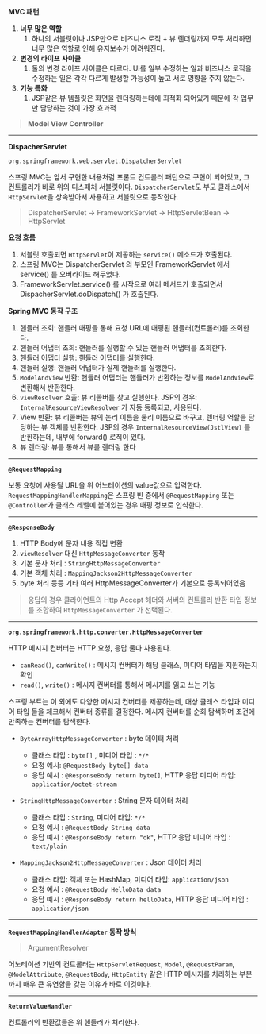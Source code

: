 
**MVC 패턴**

1. **너무 많은 역할**
    1. 하나의 서블릿이나 JSP만으로 비즈니스 로직 + 뷰 렌더링까지 모두 처리하면 너무 많은 역할로 인해 유지보수가 어려워진다.
2. **변경의 라이프 사이클**
    1. 둘의 변경 라이프 사이클은 다르다. UI를 일부 수정하는 일과 비즈니스 로직을 수정하는 일은 각각 다르게 발생할 가능성이 높고 서로 영향을 주지 않는다.
3. **기능 특화**
    1. JSP같은 뷰 템플릿은 화면을 렌더링하는데에 최적화 되어있기 때문에 각 업무만 담당하는 것이 가장 효과적

>**Model View Controller**

---

**DispacherServlet**

`org.springframework.web.servlet.DispatcherServlet`

스프링 MVC는 앞서 구현한 내용처럼 프론트 컨트롤러 패턴으로 구현이 되어있고, 그 컨트롤러가 바로 위의 디스패처 서블릿이다.
`DispatcherServlet`도 부모 클래스에서 `HttpServlet`을 상속받아서 사용하고 서블릿으로 동작한다.
> DispatcherServlet -> FrameworkServlet -> HttpServletBean -> HttpServlet

**요청 흐름**
1. 서블릿 호출되면 `HttpServlet`이 제공하는 `service()` 메소드가 호출된다.
2. 스프링 MVC는 DispatcherServlet 의 부모인 FrameworkServlet 에서 service() 를 오버라이드
   해두었다.
3. FrameworkServlet.service() 를 시작으로 여러 메서드가 호출되면서 DispacherServlet.doDispatch() 가 호출된다.

**Spring MVC 동작 구조**
1. 핸들러 조회: 핸들러 매핑을 통해 요청 URL에 매핑된 핸들러(컨트롤러)를 조회한다.
2. 핸들러 어댑터 조회: 핸들러를 실행할 수 있는 핸들러 어댑터를 조회한다.
3. 핸들러 어댑터 실행: 핸들러 어댑터를 실행한다.
4. 핸들러 실행: 핸들러 어댑터가 실제 핸들러를 실행한다.
5. `ModelAndView` 반환: 핸들러 어댑터는 핸들러가 반환하는 정보를 `ModelAndView`로 변환해서
   반환한다.
6. `viewResolver` 호출: 뷰 리졸버를 찾고 실행한다.
   JSP의 경우: `InternalResourceViewResolver` 가 자동 등록되고, 사용된다.
7. View 반환: 뷰 리졸버는 뷰의 논리 이름을 물리 이름으로 바꾸고, 렌더링 역할을 담당하는 뷰 객체를
   반환한다.
   JSP의 경우 `InternalResourceView(JstlView)` 를 반환하는데, 내부에 forward() 로직이 있다.
8. 뷰 렌더링: 뷰를 통해서 뷰를 렌더링 한다

---

**`@RequestMapping`**

보통 요청에 사용될 URL을 위 어노테이션의 value값으로 입력한다. `RequestMappingHandlerMapping`은 스프링 빈 중에서
`@RequestMapping` 또는 `@Controller`가 클래스 레벨에 붙어있는 경우 매핑 정보로 인식한다.

---

**`@ResponseBody`**

1. HTTP Body에 문자 내용 직접 변환
2. `viewResolver` 대신 `HttpMessageConverter` 동작
3. 기본 문자 처리 : `StringHttpMessageConverter`
4. 기본 객체 처리 : `MappingJackson2HttpMessageConverter`
5. byte 처리 등등 기타 여러 HttpMessageConverter가 기본으로 등록되어있음
> 응답의 경우 클라이언트의 Http Accept 헤더와 서버의 컨트롤러 반환 타입 정보를 조합하여 `HttpMessageConverter`
> 가 선택된다. 

---

**`org.springframework.http.converter.HttpMessageConverter`**

HTTP 메시지 컨버터는 HTTP 요청, 응답 둘다 사용된다.

- `canRead()`, `canWrite()` : 메시지 컨버터가 해당 클래스, 미디어 타입을 지원하는지 확인
- `read()`, `write()` : 메시지 컨버터를 통해서 메시지를 읽고 쓰는 기능

스프링 부트는 이 외에도 다양한 메시지 컨버터를 제공하는데, 대상 클래스 타입과 미디어 타입 둘을 체크해서 컨버터 종류를 결정한다.
메시지 컨버터를 순회 탐색하며 조건에 만족하는 컨버터를 탐색한다.

- `ByteArrayHttpMessageConverter` : byte 데이터 처리
  - 클래스 타입 : `byte[]` , 미디어 타입 : `*/*`
  - 요청 예시: `@RequestBody byte[] data`
  - 응답 예시 : `@ResponseBody return byte[]`, HTTP 응답 미디어 타입: `application/octet-stream`
  
- `StringHttpMessageConverter` : String 문자 데이터 처리
  - 클래스 타입 : `String`, 미디어 타입: `*/*`
  - 요청 예시 : `@RequestBody String data`
  - 응답 예시 : `@ResponseBody return "ok"`, HTTP 응답 미디어 타입 : `text/plain`
  
- `MappingJackson2HttpMessageConverter` : Json 데이터 처리
  - 클래스 타입: 객체 또는 HashMap, 미디어 타입: `application/json`
  - 요청 예시 : `@RequestBody HelloData data`
  - 응답 예시 : `@ResponseBody return helloData`, HTTP 응답 미디어 타입 : `application/json`

---

**`RequestMappingHandlerAdapter` 동작 방식**

> ArgumentResolver

어노테이션 기반의 컨트롤러는 `HttpServletRequest`, `Model`, `@RequestParam`, `@ModelAttribute`,
`@RequestBody`, `HttpEntity` 같은 HTTP 메시지를 처리하는 부분까지 매우 큰 유연함을 갖는 이유가 바로 이것이다.

---

**`ReturnValueHandler`**

컨트롤러의 반환값들은 위 핸들러가 처리한다.